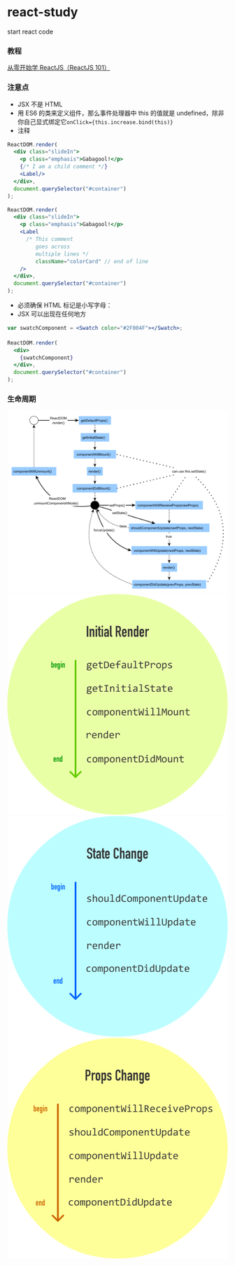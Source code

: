 # react-study
start react code

### 教程
[从零开始学 ReactJS（ReactJS 101）](https://github.com/carlleton/reactjs101)

### 注意点

* JSX 不是 HTML
* 用 ES6 的类来定义组件，那么事件处理器中 this 的值就是 undefined，除非你自己显式绑定它`onClick={this.increase.bind(this)}`
* 注释
```jsx
ReactDOM.render(
  <div class="slideIn">
    <p class="emphasis">Gabagool!</p>
    {/* I am a child comment */}
    <Label/>
  </div>,
  document.querySelector("#container")
);
```

```jsx
ReactDOM.render(
  <div class="slideIn">
    <p class="emphasis">Gabagool!</p>
    <Label
      /* This comment
         goes across
         multiple lines */
         className="colorCard" // end of line
    />
  </div>,
  document.querySelector("#container")
);
```

* 必须确保 HTML 标记是小写字母：
* JSX 可以出现在任何地方
```jsx
var swatchComponent = <Swatch color="#2F004F"></Swatch>;

ReactDOM.render(
  <div>
    {swatchComponent}
  </div>,
  document.querySelector("#container")
);
```

### 生命周期
![lifecycle](./images/react-lifecycle.png)
![img](./images/initialRender.png)
![stateChange](./images/stateChange.png)
![propChange](./images/propChange.png)
